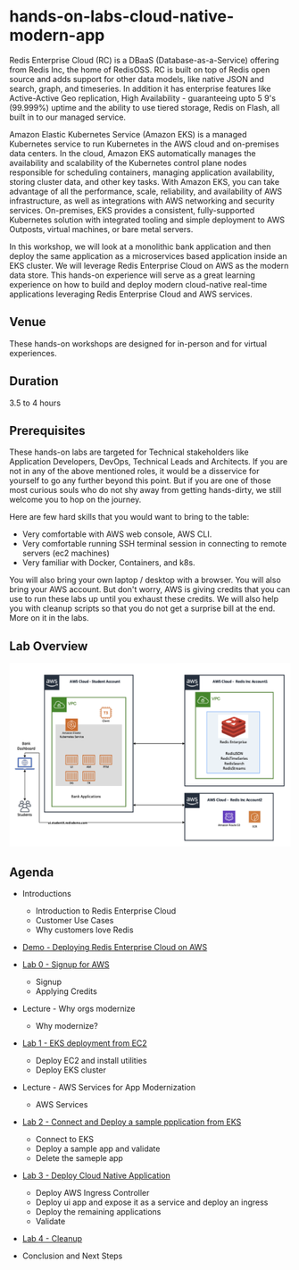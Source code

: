# hands-on-labs-cloud-native-modern-app


Redis Enterprise Cloud (RC) is a DBaaS (Database-as-a-Service) offering from Redis Inc, the home of RedisOSS. RC is built on top of Redis open source and adds support for other data models, like native JSON and search, graph, and timeseries.  In addition it has  enterprise features like Active-Active Geo replication, High Availability - guaranteeing upto 5 9's (99.999%) uptime and the ability to use tiered storage, Redis on Flash, all built in to our managed service.

Amazon Elastic Kubernetes Service (Amazon EKS) is a managed Kubernetes service to run Kubernetes in the AWS cloud and on-premises data centers. In the cloud, Amazon EKS automatically manages the availability and scalability of the Kubernetes control plane nodes responsible for scheduling containers, managing application availability, storing cluster data, and other key tasks. With Amazon EKS, you can take advantage of all the performance, scale, reliability, and availability of AWS infrastructure, as well as integrations with AWS networking and security services. On-premises, EKS provides a consistent, fully-supported Kubernetes solution with integrated tooling and simple deployment to AWS Outposts, virtual machines, or bare metal servers.



In this workshop, we will look at a monolithic bank application and then deploy the same application as a microservices based application inside an EKS cluster. We will leverage Redis Enterprise Cloud on AWS as the modern data store. This hands-on experience will serve as a great learning experience on how to build and deploy modern cloud-native real-time applications leveraging Redis Enterprise Cloud and AWS services.

## Venue
These hands-on workshops are designed for in-person and for virtual experiences.

## Duration
3.5 to 4 hours

## Prerequisites
These hands-on labs are targeted for Technical stakeholders like Application Developers, DevOps, Technical Leads and Architects. If you are not in any of the above mentioned roles, it would be a disservice for yourself to go any further beyond this point. But if you are one of those most curious souls who do not shy away from getting hands-dirty, we still welcome you to hop on the journey.

Here are few hard skills that you would want to bring to the table:
- Very comfortable with AWS web console, AWS CLI.
- Very comfortable running SSH terminal session in connecting to remote servers (ec2 machines)
- Very familiar with Docker, Containers, and k8s. 

You will also bring your own laptop / desktop with a browser. You will also bring your AWS account. But don't worry, AWS is giving credits that you can use to run these labs up until you exhaust these credits. We will also help you with cleanup scripts so that you do not get a surprise bill at the end. More on it in the labs.



## Lab Overview

![](overview_final.png)

## Agenda

* Introductions
  *	Introduction to Redis Enterprise Cloud
  * Customer Use Cases
  * Why customers love Redis

* [Demo - Deploying Redis Enterprise Cloud on AWS](https://docs.google.com/presentation/d/1-2aRQEQQ0LS97OGv2D_nIaoJK2w1-2XY/edit#slide=id.p11)
* [Lab 0 - Signup for AWS](Lab%200%20-%20Signup%20for%20AWS) 
  * Signup
  * Applying Credits

* Lecture - Why orgs modernize
  * Why modernize?

* [Lab 1 - EKS deployment from EC2](Lab%201%20-%20EKS%20Deploy%20from%20EC2)
  * Deploy EC2 and install utilities
  * Deploy EKS cluster
  
* Lecture - AWS Services for App Modernization
  * AWS Services

* [Lab 2 - Connect and Deploy a sample ppplication from EKS](Lab%202%20-%20Sample%20App%20in%20EKS)
  * Connect to EKS
  * Deploy a sample app and validate
  * Delete the sameple app

* [Lab 3 - Deploy Cloud Native Application](Lab%203%20-%20Deploy%20Cloud%20Native%20App)
  * Deploy AWS Ingress Controller
  * Deploy ui app and expose it as a service and deploy an ingress
  * Deploy the remaining applications 
  * Validate



* [Lab 4 - Cleanup](Lab%204%20-%20Cleanup)

* Conclusion and Next Steps